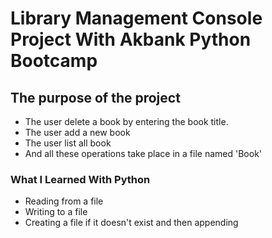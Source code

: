 # Library Management Console Project With Akbank Python Bootcamp

## The purpose of the project
* The user delete a book by entering the book title.
* The user add a new book
* The user list all book
* And all these operations take place in a file named 'Book' 

### What I Learned With Python
* Reading from a file
* Writing to a file
* Creating a file if it doesn't exist and then appending
